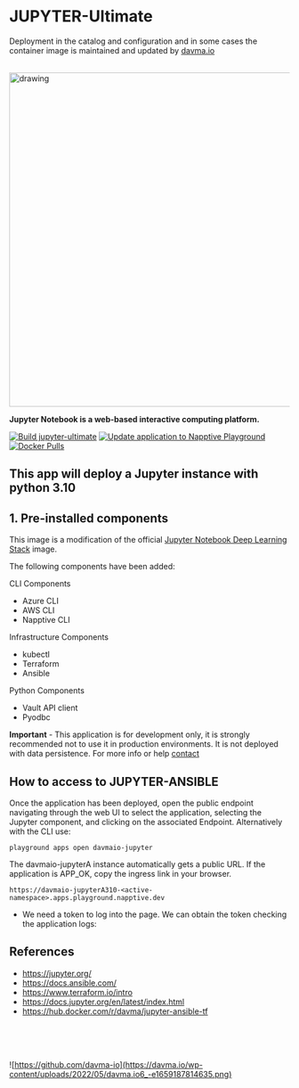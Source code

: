 # JUPYTER-Ultimate

Deployment in the catalog and configuration and in some cases the container image is maintained and updated by [davma.io](mailto:contact@davma.io)

</br>

<!-- ![https://github.com/davma-io](https://conocimientolibre.mx/wp-content/uploads/2019/11/ansible-glue-tools.png) -->
<img src="https://cdn3.f-cdn.com//files/download/93600166/Kubernetes%2C%20Ansible%2C%20Terraform%2C%20AWS_1.png?width=780&height=234&fit=crop" alt="drawing" width="600"/> 

</br> 

__Jupyter Notebook is a web-based interactive computing platform.__

[![Build jupyter-ultimate](https://github.com/davma-io-images/jupyterlab/actions/workflows/jupyter-ultimate.yml/badge.svg)](https://github.com/davma-io-images/jupyterlab/actions/workflows/jupyter-ultimate.yml)
[![Update application to Napptive Playground](https://github.com/davma-io-templates/jupyter-templates/actions/workflows/jupiterA-napptive-push.yml/badge.svg)](https://github.com/davma-io-templates/jupyter-templates/actions/workflows/jupiterA-napptive-push.yml)
[![Docker Pulls](https://img.shields.io/docker/pulls/davma/jupyter-ultimate?logo=docker&logoColor=white)](https://hub.docker.com/r/davma/jupyter-ultimate)

## This app will deploy a Jupyter instance with python 3.10

## 1. Pre-installed components

This image is a modification of the official [Jupyter Notebook Deep Learning Stack](https://hub.docker.com/r/jupyter/tensorflow-notebook) image. 

The following components have been added:

CLI Components
- Azure CLI
- AWS CLI
- Napptive CLI 

Infrastructure Components
- kubectl
- Terraform
- Ansible 

Python Components 
- Vault API client
- Pyodbc

__Important__ - This application is for development only, it is strongly recommended not to use it in production environments. It is not deployed with data persistence. For more info or help [contact](mailto:contact@davma.io)


## How to access to JUPYTER-ANSIBLE

Once the application has been deployed, open the public endpoint navigating through the web UI to select the application, selecting the Jupyter component, and clicking on the associated Endpoint. Alternatively with the CLI use:

```
playground apps open davmaio-jupyter
```

The davmaio-jupyterA instance automatically gets a public URL. If the application is APP_OK, copy the ingress link in your browser. 

```
https://davmaio-jupyterA310-<active-namespace>.apps.playground.napptive.dev
```

- We need a token to log into the page. We can obtain the token checking the application logs:


## References
* https://jupyter.org/
* https://docs.ansible.com/
* https://www.terraform.io/intro
* https://docs.jupyter.org/en/latest/index.html
* https://hub.docker.com/r/davma/jupyter-ansible-tf

</br>
</br>
</br>

![https://github.com/davma-io](https://davma.io/wp-content/uploads/2022/05/davma.io6_-e1659187814635.png)
</br>
</br>
</br>